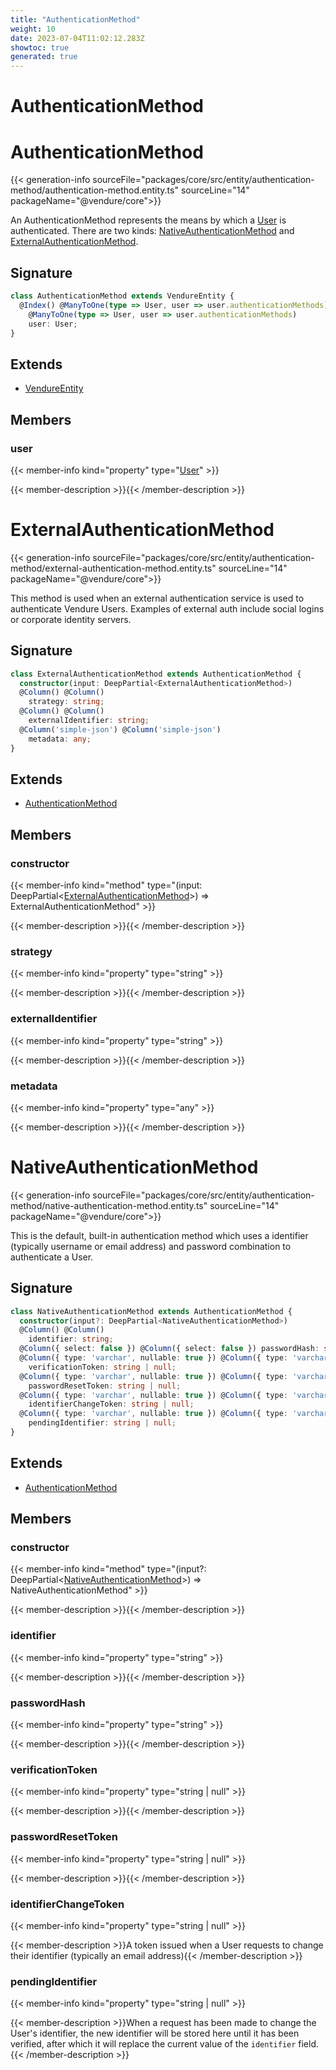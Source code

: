 ```yaml
---
title: "AuthenticationMethod"
weight: 10
date: 2023-07-04T11:02:12.283Z
showtoc: true
generated: true
---
```

<!-- This file was generated from the Vendure source. Do not modify. Instead, re-run the "docs:build" script -->

# AuthenticationMethod
<div class="symbol">


# AuthenticationMethod

{{< generation-info sourceFile="packages/core/src/entity/authentication-method/authentication-method.entity.ts" sourceLine="14" packageName="@vendure/core">}}

An AuthenticationMethod represents the means by which a <a href='/typescript-api/entities/user#user'>User</a> is authenticated. There are two kinds:
<a href='/typescript-api/entities/authentication-method#nativeauthenticationmethod'>NativeAuthenticationMethod</a> and <a href='/typescript-api/entities/authentication-method#externalauthenticationmethod'>ExternalAuthenticationMethod</a>.

## Signature

```TypeScript
class AuthenticationMethod extends VendureEntity {
  @Index() @ManyToOne(type => User, user => user.authenticationMethods) @Index()
    @ManyToOne(type => User, user => user.authenticationMethods)
    user: User;
}
```
## Extends

 * <a href='/typescript-api/entities/vendure-entity#vendureentity'>VendureEntity</a>


## Members

### user

{{< member-info kind="property" type="<a href='/typescript-api/entities/user#user'>User</a>"  >}}

{{< member-description >}}{{< /member-description >}}


</div>
<div class="symbol">


# ExternalAuthenticationMethod

{{< generation-info sourceFile="packages/core/src/entity/authentication-method/external-authentication-method.entity.ts" sourceLine="14" packageName="@vendure/core">}}

This method is used when an external authentication service is used to authenticate Vendure Users.
Examples of external auth include social logins or corporate identity servers.

## Signature

```TypeScript
class ExternalAuthenticationMethod extends AuthenticationMethod {
  constructor(input: DeepPartial<ExternalAuthenticationMethod>)
  @Column() @Column()
    strategy: string;
  @Column() @Column()
    externalIdentifier: string;
  @Column('simple-json') @Column('simple-json')
    metadata: any;
}
```
## Extends

 * <a href='/typescript-api/entities/authentication-method#authenticationmethod'>AuthenticationMethod</a>


## Members

### constructor

{{< member-info kind="method" type="(input: DeepPartial&#60;<a href='/typescript-api/entities/authentication-method#externalauthenticationmethod'>ExternalAuthenticationMethod</a>&#62;) => ExternalAuthenticationMethod"  >}}

{{< member-description >}}{{< /member-description >}}

### strategy

{{< member-info kind="property" type="string"  >}}

{{< member-description >}}{{< /member-description >}}

### externalIdentifier

{{< member-info kind="property" type="string"  >}}

{{< member-description >}}{{< /member-description >}}

### metadata

{{< member-info kind="property" type="any"  >}}

{{< member-description >}}{{< /member-description >}}


</div>
<div class="symbol">


# NativeAuthenticationMethod

{{< generation-info sourceFile="packages/core/src/entity/authentication-method/native-authentication-method.entity.ts" sourceLine="14" packageName="@vendure/core">}}

This is the default, built-in authentication method which uses a identifier (typically username or email address)
and password combination to authenticate a User.

## Signature

```TypeScript
class NativeAuthenticationMethod extends AuthenticationMethod {
  constructor(input?: DeepPartial<NativeAuthenticationMethod>)
  @Column() @Column()
    identifier: string;
  @Column({ select: false }) @Column({ select: false }) passwordHash: string;
  @Column({ type: 'varchar', nullable: true }) @Column({ type: 'varchar', nullable: true })
    verificationToken: string | null;
  @Column({ type: 'varchar', nullable: true }) @Column({ type: 'varchar', nullable: true })
    passwordResetToken: string | null;
  @Column({ type: 'varchar', nullable: true }) @Column({ type: 'varchar', nullable: true })
    identifierChangeToken: string | null;
  @Column({ type: 'varchar', nullable: true }) @Column({ type: 'varchar', nullable: true })
    pendingIdentifier: string | null;
}
```
## Extends

 * <a href='/typescript-api/entities/authentication-method#authenticationmethod'>AuthenticationMethod</a>


## Members

### constructor

{{< member-info kind="method" type="(input?: DeepPartial&#60;<a href='/typescript-api/entities/authentication-method#nativeauthenticationmethod'>NativeAuthenticationMethod</a>&#62;) => NativeAuthenticationMethod"  >}}

{{< member-description >}}{{< /member-description >}}

### identifier

{{< member-info kind="property" type="string"  >}}

{{< member-description >}}{{< /member-description >}}

### passwordHash

{{< member-info kind="property" type="string"  >}}

{{< member-description >}}{{< /member-description >}}

### verificationToken

{{< member-info kind="property" type="string | null"  >}}

{{< member-description >}}{{< /member-description >}}

### passwordResetToken

{{< member-info kind="property" type="string | null"  >}}

{{< member-description >}}{{< /member-description >}}

### identifierChangeToken

{{< member-info kind="property" type="string | null"  >}}

{{< member-description >}}A token issued when a User requests to change their identifier (typically
an email address){{< /member-description >}}

### pendingIdentifier

{{< member-info kind="property" type="string | null"  >}}

{{< member-description >}}When a request has been made to change the User's identifier, the new identifier
will be stored here until it has been verified, after which it will
replace the current value of the `identifier` field.{{< /member-description >}}


</div>
